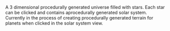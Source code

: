 A 3 dimensional procedurally generated universe filled with stars. Each star can be clicked and contains aprocedurally generated solar system. Currently in the process of creating
procedurally generated terrain for planets when clicked in the solar system view.
